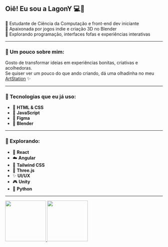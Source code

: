 ## Oiê! Eu sou a LagonY 💻🌼

🌷  Estudante de Ciência da Computação e front-end dev iniciante  
🎠  Apaixonada por jogos indie e criação 3D no Blender  
🧁  Explorando programação, interfaces fofas e experiências interativas

---

### 🧃 Um pouco sobre mim:
Gosto de transformar ideias em experiências bonitas, criativas e acolhedoras.  
Se quiser ver um pouco do que ando criando, dá uma olhadinha no meu [ArtStation](https://www.artstation.com/lagony) ✨


---

### 💖 Tecnologias que eu já uso:
- 🌸 **HTML & CSS**
- 🌈 **JavaScript**
- 🧁 **Figma**
- 🍄 **Blender**
  
---

### 🦋 Explorando:
- 🌼 **React**
- ☁️ **Angular**
- 🎀 **Tailwind CSS**
- 🎠 **Three.js**
- ✨ **UI/UX**
- 🎮 **Unity**
- 🐍 **Python**

---

<div>
<a href="https:github.com/LagonYy">
<img height="130cm" src="https://github-readme-stats.vercel.app/api?username=LagonYy&show_icons=true&theme=material-palenight&include_all_commits=true&count_private=true"/>
<img height="130cm" src="https://github-readme-stats.vercel.app/api/top-langs/?username=LagonYy&layout=compact&langs_count=7&theme=material-palenight"/>
</div>


